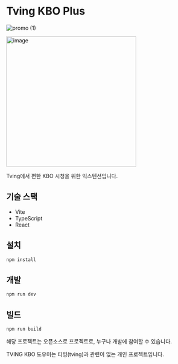 # Tving KBO Plus
![promo (1)](https://github.com/user-attachments/assets/87bd681e-448b-400a-ae0a-34b07742e636)

<img width="344" alt="image" src="https://github.com/user-attachments/assets/92518c38-d1d0-454b-8ebc-590d1e92535e" />


Tving에서 편한 KBO 시청을 위한 익스텐션입니다.

## 기술 스택

- Vite
- TypeScript
- React

## 설치

```bash
npm install
```

## 개발

```bash
npm run dev
```

## 빌드

```bash
npm run build
```


해당 프로젝트는 오픈소스로 프로젝트로, 누구나 개발에 참여할 수 있습니다.

TVING KBO 도우미는 티빙(tving)과 관련이 없는 개인 프로젝트입니다.
